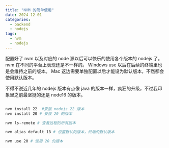```yaml
---
title: "NVM 的简单使用"
date: 2024-12-01
categories:
  - backend
  - nodejs
tags:
  - nvm
  - nodejs
---
```


配置好了 nvm 以及对应的 node 源以后可以快乐的使用各个版本的 nodejs 了。
nvm 在不同的平台上表现还是不一样的。
Windows use 以后在后续的终端里也是会维持之前的版本。
Mac 这边需要单独配置以后才能设为默认版本，不然都会使用默认版本。


不得不说近几年的 nodejs 版本有点像 java 的版本一样，疯狂的升级，不过我印象里之前最坚挺的还是 node16 的版本。


``` bash

nvm install 22  #安装 nodejs 22 版本
nvm install 20 # 安装 20 的版本

nvm ls-remote # 查看远程的所有版本

nvm alias default 18 # 设置默认的版本，终端的默认版本

nvm use 20 # 使用 20 的版本

```